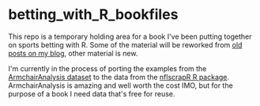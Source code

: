 # betting_with_R_bookfiles

This repo is a temporary holding area for a book I've been putting together on sports betting with R. Some of the material will be reworked from [old posts on my blog](https://www.corywaters.com), other material is new.

I'm currently in the process of porting the examples from the [ArmchairAnalysis dataset](https://www.armchairanalysis.com) to the data from the [nflscrapR R package](https://github.com/ryurko/nflscrapR-data). ArmchairAnalysis is amazing and well worth the cost IMO, but for the purpose of a book I need data that's free for reuse.

